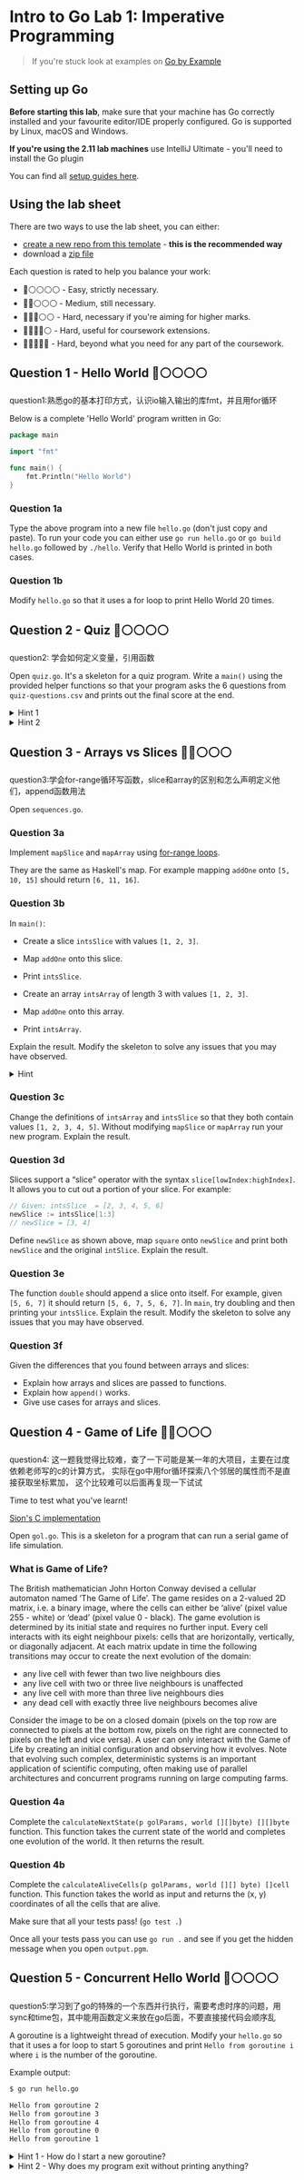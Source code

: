# Intro to Go Lab 1: Imperative Programming

> If you're stuck look at examples on [Go by Example](https://gobyexample.com/)

## Setting up Go

**Before starting this lab**, make sure that your machine has Go correctly installed and your favourite editor/IDE properly configured. Go is supported by Linux, macOS and Windows. 

**If you're using the 2.11 lab machines** use IntelliJ Ultimate - you'll need to install the Go plugin

You can find all [setup guides here](https://github.com/UoB-CSA/setup-guides).

## Using the lab sheet

There are two ways to use the lab sheet, you can either:

- [create a new repo from this template](https://github.com/UoB-CSA/intro-to-go-lab-1/generate) - **this is the recommended way**
- download a [zip file](https://github.com/UoB-CSA/intro-to-go-lab-1/archive/master.zip)

Each question is rated to help you balance your work:

- :red_circle::white_circle::white_circle::white_circle::white_circle: - Easy, strictly necessary.
- :red_circle::red_circle::white_circle::white_circle::white_circle: - Medium, still necessary.
- :red_circle::red_circle::red_circle::white_circle::white_circle: - Hard, necessary if you're aiming for higher marks.
- :red_circle::red_circle::red_circle::red_circle::white_circle: - Hard, useful for coursework extensions.
- :red_circle::red_circle::red_circle::red_circle::red_circle: - Hard, beyond what you need for any part of the coursework.

## Question 1 - Hello World :red_circle::white_circle::white_circle::white_circle::white_circle:

question1:熟悉go的基本打印方式，认识io输入输出的库fmt，并且用for循环

Below is a complete 'Hello World' program written in Go:

``` go
package main

import "fmt"

func main() {
    fmt.Println("Hello World")
}
```


### Question 1a

Type the above program into a new file `hello.go` (don't just copy and paste). To run your code you can either use `go run hello.go` or `go build hello.go` followed by `./hello`. Verify that Hello World is printed in both cases.

### Question 1b

Modify `hello.go` so that it uses a for loop to print Hello World 20 times.

## Question 2 - Quiz :red_circle::white_circle::white_circle::white_circle::white_circle:

question2: 学会如何定义变量，引用函数

Open `quiz.go`. It's a skeleton for a quiz program. Write a `main()` using the provided helper functions so that your program asks the 6 questions from `quiz-questions.csv` and prints out the final score at the end.

<details>
    <summary>Hint 1</summary>

Use `s := score(0)` to initialise your score variable.

</details>

<details>
    <summary>Hint 2</summary>

Use a [for-range loop](https://gobyexample.com/range) to ask all the questions.

</details>

## Question 3 - Arrays vs Slices :red_circle::red_circle::white_circle::white_circle::white_circle:

question3:学会for-range循环写函数，slice和array的区别和怎么声明定义他们，append函数用法

Open `sequences.go`.

### Question 3a

Implement `mapSlice` and `mapArray` using [for-range loops](https://gobyexample.com/range).

They are the same as Haskell's map. For example mapping `addOne` onto `[5, 10, 15]` should return `[6, 11, 16]`.

### Question 3b

In `main()`:

- Create a slice `intsSlice` with values `[1, 2, 3]`.
- Map `addOne` onto this slice.
- Print `intsSlice`.

- Create an array `intsArray` of length 3 with values `[1, 2, 3]`.
- Map `addOne` onto this array.
- Print `intsArray`.

Explain the result. Modify the skeleton to solve any issues that you may have observed.

<details>
    <summary>Hint</summary>

How are slices different from arrays? What exactly are they?

</details>

### Question 3c

Change the definitions of `intsArray` and `intsSlice` so that they both contain values `[1, 2, 3, 4, 5]`. Without modifying `mapSlice` or `mapArray` run your new program. Explain the result.

### Question 3d

Slices support a “slice” operator with the syntax `slice[lowIndex:highIndex]`. It allows you to cut out a portion of your slice. For example:

```go
// Given: intsSlice  = [2, 3, 4, 5, 6]
newSlice := intsSlice[1:3]  
// newSlice = [3, 4]
```

Define `newSlice` as shown above, map `square` onto `newSlice` and print both `newSlice` and the original `intSlice`. Explain the result.

### Question 3e

The function `double` should append a slice onto itself. For example, given `[5, 6, 7]` it should return `[5, 6, 7, 5, 6, 7]`. In `main`, try doubling and then printing your `intsSlice`. Explain the result. Modify the skeleton to solve any issues that you may have observed.

### Question 3f

Given the differences that you found between arrays and slices:

- Explain how arrays and slices are passed to functions.
- Explain how `append()` works.
- Give use cases for arrays and slices.

## Question 4 - Game of Life :red_circle::red_circle::white_circle::white_circle::white_circle:

question4: 这一题我觉得比较难，查了一下可能是某一年的大项目，主要在过度依赖老师写的c的计算方式，
实际在go中用for循环探索八个邻居的属性而不是直接获取坐标累加， 这个比较难可以后面再复现一下试试

Time to test what you've learnt! 

[Sion's C implementation](https://seis.bristol.ac.uk/~sh1670/life.c)

Open `gol.go`. This is a skeleton for a program that can run a serial game of life simulation.

### What is Game of Life?

The British mathematician John Horton Conway devised a cellular automaton named ‘The Game of Life’. The game resides on a 2-valued 2D matrix, i.e. a binary image, where the cells can either be ‘alive’ (pixel value 255 - white) or ‘dead’ (pixel value 0 - black). The game evolution is determined by its initial state and requires no further input. Every cell interacts with its eight neighbour pixels: cells that are horizontally, vertically, or diagonally adjacent. At each matrix update in time the following transitions may occur to create the next evolution of the domain:

- any live cell with fewer than two live neighbours dies
- any live cell with two or three live neighbours is unaffected
- any live cell with more than three live neighbours dies
- any dead cell with exactly three live neighbours becomes alive

Consider the image to be on a closed domain (pixels on the top row are connected to pixels at the bottom row, pixels on the right are connected to pixels on the left and vice versa). A user can only interact with the Game of Life by creating an initial configuration and observing how it evolves. Note that evolving such complex, deterministic systems is an important application of scientific computing, often making use of parallel architectures and concurrent programs running on large computing farms.

### Question 4a

Complete the `calculateNextState(p golParams, world [][]byte) [][]byte` function. This function takes the current state of the world and completes one evolution of the world. It then returns the result.

### Question 4b

Complete the `calculateAliveCells(p golParams, world [][] byte) []cell` function. This function takes the world as input and returns the (x, y) coordinates of all the cells that are alive.

Make sure that all your tests pass! (`go test .`)

Once all your tests pass you can use `go run .` and see if you get the hidden message when you open `output.pgm`.

## Question 5 - Concurrent Hello World :red_circle::white_circle::white_circle::white_circle::white_circle:

question5:学习到了go的特殊的一个东西并行执行，需要考虑时序的问题，用sync和time包，其中能用函数定义来放在go后面，不要直接接代码会顺序乱

A goroutine is a lightweight thread of execution. Modify your `hello.go` so that it uses a for loop to start 5 goroutines and print `Hello from goroutine i` where `i` is the number of the goroutine.

Example output:

```bash
$ go run hello.go

Hello from goroutine 2
Hello from goroutine 3
Hello from goroutine 4
Hello from goroutine 0
Hello from goroutine 1
```

<details>
    <summary>Hint 1 - How do I start a new goroutine?</summary>

Starting a goroutine is easy, just say:

```go
go someFunc()
```

</details>

<details>
    <summary>Hint 2 - Why does my program exit without printing anything?</summary>

You may notice that your program exits without printing anything. For now you can fix this by placing this after your for loop:

```go
time.Sleep(1 * time.Second)
```

Soon you'll see how to fix this problem with channels.

</details>

